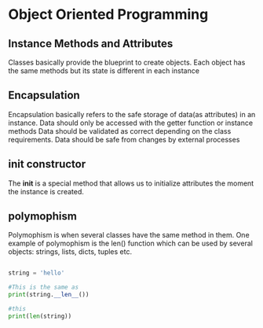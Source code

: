 # Object Oriented Programming

## Instance Methods and Attributes

Classes basically provide the blueprint to create objects.
Each object has the same methods but its state is different in each instance

## Encapsulation

Encapsulation basically refers to the safe storage of data(as
attributes) in an instance.
Data should only be accessed with the getter function or instance methods
Data should be validated as correct depending on the class requirements.
Data should be safe from changes by external processes

## **init** constructor

The **init** is a special method that allows us to initialize attributes
the moment the instance is created.

## polymophism

Polymophism is when several classes have the same method in them.
One example of polymophism is the len() function which can be used by
several objects: strings, lists, dicts, tuples etc.

```python

string = 'hello'

#This is the same as
print(string.__len__())

#this
print(len(string))

```
